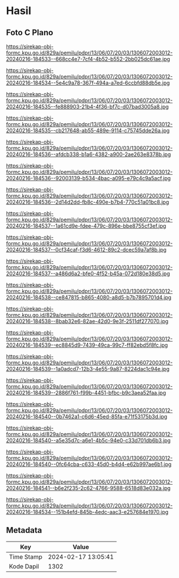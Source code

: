 # Hasil

## Foto C Plano

https://sirekap-obj-formc.kpu.go.id/829a/pemilu/pdpr/13/06/07/20/03/1306072003012-20240216-184533--668cc4e7-7cf4-4b52-b552-2bb025dc61ae.jpg

https://sirekap-obj-formc.kpu.go.id/829a/pemilu/pdpr/13/06/07/20/03/1306072003012-20240216-184534--5e4c9a78-367f-494a-a7ed-6ccbfd88db5e.jpg

https://sirekap-obj-formc.kpu.go.id/829a/pemilu/pdpr/13/06/07/20/03/1306072003012-20240216-184535--fe888903-21b4-4f36-bf7c-d07bad3005a8.jpg

https://sirekap-obj-formc.kpu.go.id/829a/pemilu/pdpr/13/06/07/20/03/1306072003012-20240216-184535--cb217648-ab55-489e-9114-c75745dde26a.jpg

https://sirekap-obj-formc.kpu.go.id/829a/pemilu/pdpr/13/06/07/20/03/1306072003012-20240216-184536--afdcb338-b1a6-4382-a900-2ae263e8378b.jpg

https://sirekap-obj-formc.kpu.go.id/829a/pemilu/pdpr/13/06/07/20/03/1306072003012-20240216-184536--92003139-b534-4bac-a095-e79c4c9a5acf.jpg

https://sirekap-obj-formc.kpu.go.id/829a/pemilu/pdpr/13/06/07/20/03/1306072003012-20240216-184536--2d14d2dd-fb8c-490e-b7b4-770c51a01bc8.jpg

https://sirekap-obj-formc.kpu.go.id/829a/pemilu/pdpr/13/06/07/20/03/1306072003012-20240216-184537--1a61cd9e-fdee-479c-896e-bbe8755cf3ef.jpg

https://sirekap-obj-formc.kpu.go.id/829a/pemilu/pdpr/13/06/07/20/03/1306072003012-20240216-184537--0cf34caf-f3d6-4612-89c2-dcec59a7af8b.jpg

https://sirekap-obj-formc.kpu.go.id/829a/pemilu/pdpr/13/06/07/20/03/1306072003012-20240216-184537--a486d6a2-bfe0-4f52-b45a-072d180e38d5.jpg

https://sirekap-obj-formc.kpu.go.id/829a/pemilu/pdpr/13/06/07/20/03/1306072003012-20240216-184538--ce847815-b865-4080-a8d5-b7b7895701d4.jpg

https://sirekap-obj-formc.kpu.go.id/829a/pemilu/pdpr/13/06/07/20/03/1306072003012-20240216-184538--8bab32e6-82ae-42d0-9e3f-2511df277070.jpg

https://sirekap-obj-formc.kpu.go.id/829a/pemilu/pdpr/13/06/07/20/03/1306072003012-20240216-184539--ec8845d9-7439-49ca-99c7-ff82ebd5f8fc.jpg

https://sirekap-obj-formc.kpu.go.id/829a/pemilu/pdpr/13/06/07/20/03/1306072003012-20240216-184539--1a0adcd7-12b3-4e55-9a87-8224dac1c94e.jpg

https://sirekap-obj-formc.kpu.go.id/829a/pemilu/pdpr/13/06/07/20/03/1306072003012-20240216-184539--2886f761-f99b-4451-bfbc-b9c3aea52faa.jpg

https://sirekap-obj-formc.kpu.go.id/829a/pemilu/pdpr/13/06/07/20/03/1306072003012-20240216-184540--0b7462a1-c6d6-45ed-85fa-e71f53175b3d.jpg

https://sirekap-obj-formc.kpu.go.id/829a/pemilu/pdpr/13/06/07/20/03/1306072003012-20240216-184540--a5e35d7c-a6e1-4b5c-94e0-c33d701db6b3.jpg

https://sirekap-obj-formc.kpu.go.id/829a/pemilu/pdpr/13/06/07/20/03/1306072003012-20240216-184540--0fc64cba-c633-45d0-b4d4-e62b997ae6b1.jpg

https://sirekap-obj-formc.kpu.go.id/829a/pemilu/pdpr/13/06/07/20/03/1306072003012-20240216-184541--b6e2f235-2c62-4766-9588-6518d83e032a.jpg

https://sirekap-obj-formc.kpu.go.id/829a/pemilu/pdpr/13/06/07/20/03/1306072003012-20240216-184534--151b4efd-845b-4edc-aac3-e257684e1970.jpg


## Metadata

| Key        | Value               |
| ---------- | ------------------- |
| Time Stamp | 2024-02-17 13:05:41 |
| Kode Dapil | 1302                |



